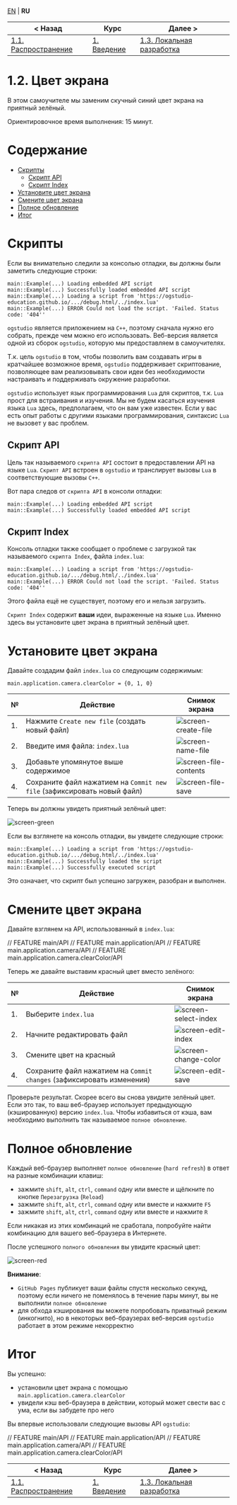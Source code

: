
[EN][en] | **RU**

| < Назад | Курс | Далее > |
|-|-|-|
| [1.1. Распространение][1.1.Distribute] | [1. Введение][course] | [1.3. Локальная разработка][1.3.LocalDev] |

# 1.2. Цвет экрана

В этом самоучителе мы заменим скучный синий цвет экрана на приятный зелёный.

Ориентировочное время выполнения: 15 минут.

# Содержание

* [Скрипты](#scripts)
    * [Скрипт API](#api)
    * [Скрипт Index](#index)
* [Установите цвет экрана](#color)
* [Смените цвет экрана](#change)
* [Полное обновление](#refresh)
* [Итог](#summary)

<a name="scripts"/>

# Скрипты

Если вы внимательно следили за консолью отладки, вы должны были заметить
следующие строки:

```
main::Example(...) Loading embedded API script
main::Example(...) Successfully loaded embedded API script
main::Example(...) Loading a script from 'https://ogstudio-education.github.io/.../debug.html/../index.lua'
main::Example(...) ERROR Could not load the script. 'Failed. Status code: '404''
```

`ogstudio` является приложением на `C++`, поэтому сначала нужно его собрать,
прежде чем можно его использовать. Веб-версия является одной из сборок
`ogstudio`, которую мы предоставляем в самоучителях.

Т.к. цель `ogstudio` в том, чтобы позволить вам создавать игры в кратчайшее
возможное время, `ogstudio` поддерживает скриптование, позволяющее вам
реализовывать свои идеи без необходимости настраивать и поддерживать
окружение разработки.

`ogstudio` использует язык программирования `Lua` для скриптов, т.к. `Lua`
прост для встраивания и изучения. Мы не будем касаться изучения языка `Lua`
здесь, предполагаем, что он вам уже известен. Если у вас есть опыт работы с
другими языками программирования, синтаксис `Lua` не вызовет у вас проблем.

<a name="api"/>

## Скрипт API

Цель так называемого `скрипта API` состоит в предоставлении API на языке `Lua`.
`Скрипт API` встроен в `ogstudio` и транслирует вызовы `Lua` в соответствующие
вызовы `C++`.

Вот пара следов от `скрипта API` в консоли отладки:

```
main::Example(...) Loading embedded API script
main::Example(...) Successfully loaded embedded API script
```

<a name="index"/>

## Скрипт Index

Консоль отладки также сообщает о проблеме с загрузкой так называемого
`скрипта Index`, файла `index.lua`:

```
main::Example(...) Loading a script from 'https://ogstudio-education.github.io/.../debug.html/../index.lua'
main::Example(...) ERROR Could not load the script. 'Failed. Status code: '404''
```

Этого файла ещё не существует, поэтому его и нельзя загрузить.

`Скрипт Index` содержит **ваши** идеи, выраженные на языке `Lua`. Именно здесь
вы установите цвет экрана в приятный зелёный цвет.

<a name="color"/>

# Установите цвет экрана

Давайте создадим файл `index.lua` со следующим содержимым:

```
main.application.camera.clearColor = {0, 1, 0}
```

| № | Действие | Снимок экрана |
|-|-|-|
| 1. | Нажмите `Create new file` (создать новый файл) | ![screen-create-file] |
| 2. | Введите имя файла: `index.lua` | ![screen-name-file] |
| 3. | Добавьте упомянутое выше содержимое | ![screen-file-contents] |
| 4. | Сохраните файл нажатием на `Commit new file` (зафиксировать новый файл) | ![screen-file-save] |

Теперь вы должны увидеть приятный зелёный цвет:

![screen-green]

Если вы взглянете на консоль отладки, вы увидете следующие строки:

```
main::Example(...) Loading a script from 'https://ogstudio-education.github.io/.../debug.html/../index.lua'
main::Example(...) Successfully loaded the script
main::Example(...) Successfully executed script
```

Это означает, что скрипт был успешно загружен, разобран и выполнен.

<a name="change"/>

# Смените цвет экрана

Давайте взглянем на API, использованный в `index.lua`:

// FEATURE main/API
// FEATURE main.application/API
// FEATURE main.application.camera/API
// FEATURE main.application.camera.clearColor/API

Теперь же давайте выставим красный цвет вместо зелёного:

| № | Действие | Снимок экрана |
|-|-|-|
| 1. | Выберите `index.lua` | ![screen-select-index] |
| 2. | Начните редактировать файл | ![screen-edit-index] |
| 3. | Смените цвет на красный | ![screen-change-color] |
| 4. | Сохраните файл нажатием на `Commit changes` (зафиксировать изменения) | ![screen-edit-save] |

Проверьте результат. Скорее всего вы снова увидите зелёный цвет. Если это так,
то ваш веб-браузер использует предыдующую (кэшированную) версию `index.lua`.
Чтобы избавиться от кэша, вам необходимо выполнить так называемое `полное
обновление`.

<a name="refresh"/>

# Полное обновление

Каждый веб-браузер выполняет `полное обновление` (`hard refresh`) в ответ
на разные комбинации клавиш:

* зажмите `shift`, `alt`, `ctrl`, `command` одну или вместе и щёлкните по кнопке `Перезагрузка` (`Reload`)
* зажмите `shift`, `alt`, `ctrl`, `command` одну или вместе и нажмите `F5`
* зажмите `shift`, `alt`, `ctrl`, `command` одну или вместе и нажмите `R`

Если никакая из этих комбинаций не сработала, попробуйте найти комбинацию
для вашего веб-браузера в Интернете.

После успешного `полного обновления` вы увидите красный цвет:

![screen-red]

**Внимание**:

* `GitHub Pages` публикует ваши файлы спустя несколько секунд, поэтому если ничего не поменялось в течение пары минут, вы не выполнили
`полное обновление`
* для обхода кэширования вы можете попробовать приватный режим (инкогнито), но в некоторых веб-браузерах веб-версия `ogstudio` работает в этом режиме некорректно

<a name="summary"/>

# Итог

Вы успешно:

* установили цвет экрана с помощью `main.application.camera.clearColor`
* увидели кэш веб-браузера в действии, который может свести вас с ума, если вы забудете про него

Вы впервые использовали следующие вызовы API `ogstudio`:

// FEATURE main/API
// FEATURE main.application/API
// FEATURE main.application.camera/API
// FEATURE main.application.camera.clearColor/API

| < Назад | Курс | Далее > |
|-|-|-|
| [1.1. Распространение][1.1.Distribute] | [1. Введение][course] | [1.3. Локальная разработка][1.3.LocalDev] |

[en]: README.md

[course]: ../../README-ru.md
[1.1.Distribute]: ../1.1.Distribute/README-ru.md
[1.3.LocalDev]: ../1.3.LocalDev/README-ru.md

[screen-create-file]: readme/create-file.png
[screen-name-file]: readme/name-file.png
[screen-file-contents]: readme/file-contents.png
[screen-file-save]: readme/file-save.png
[screen-green]: readme/screen-green.png
[screen-red]: readme/screen-red.png
[screen-select-index]: readme/select-index.png
[screen-edit-index]: readme/edit-index.png
[screen-change-color]: readme/change-color.png
[screen-edit-save]: readme/edit-save.png
